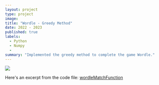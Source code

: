 ```yaml
---
layout: project
type: project
image: 
title: "Wordle - Greedy Method"
date: 2022 - 2023
published: true
labels:
  - Python
  - Numpy
  - 
summary: "Implemented the greedy method to complete the game Wordle."
---
```


<div class="text-center p-4">
  <img src="https://www.insidehighered.com/sites/default/files/styles/max_650x650/public/media/GettyImages-1237931743.jpg?itok=pCVrxttk" >
</div>

Here's an excerpt from the code file: [wordleMatchFunction](wordleMatch.md)
